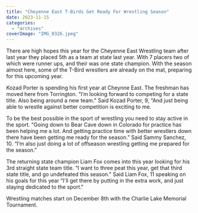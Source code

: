 ```yaml
---
title: "Cheyenne East T-Birds Get Ready For Wrestling Season"
date: 2023-11-15
categories: 
  - "archives"
coverImage: "IMG_0326.jpeg"
---
```


There are high hopes this year for the Cheyenne East Wrestling team after last year they placed 5th as a team at state last year. With 7 placers two of which were runner ups, and their was one state champion. With the season almost here, some of the T-Bird wrestlers are already on the mat, preparing for this upcoming year.

Kozad Porter is spending his first year at Cheynne East. The freshman has moved here from Torrington. “I’m looking forward to competing for a state title. Also being around a new team." Said Kozad Porter, 9, “And just being able to wrestle against better competition is exciting to me.

To be the best possible in the sport of wrestling you need to stay active in the sport. “Going down to Bear Cave down in Colorado for practice has been helping me a lot. And getting practice time with better wrestlers down there have been getting me ready for the season.” Said Sammy Sanchez, 10. “I’m also just doing a lot of offseason wrestling getting me prepared for the season.”

The returning state champion Liam Fox comes into this year looking for his 3rd straight state team title. “I want to three peat this year, get that third state title, and go undefeated this season." Said Liam Fox, 11 speaking on his goals for this year “I'll get there by putting in the extra work, and just staying dedicated to the sport."

Wrestling matches start on December 8th with the Charlie Lake Memorial Tournament.
